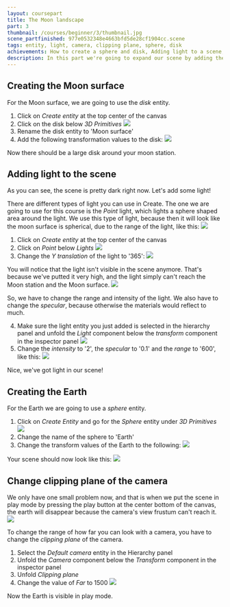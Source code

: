 ```yaml
---
layout: coursepart
title: The Moon landscape
part: 3
thumbnail: /courses/beginner/3/thumbnail.jpg
scene_partfinished: 977e0532348e4663bfd5de28cf1904cc.scene
tags: entity, light, camera, clipping plane, sphere, disk
achievements: How to create a sphere and disk, Adding light to a scene, Clipping plane of the camera
description: In this part we're going to expand our scene by adding the Moon surface and the Earth. Also, we are going to add light to our scene. You'll see in the scene below that the surface and the Earth don't look like a Moon surface or the Earth yet, but we will add the textures of the Moon surface and the Earth in the next part.
---
```


## Creating the Moon surface

For the Moon surface, we are going to use the *disk* entity.

1. Click on *Create entity* at the top center of the canvas
2. Click on the disk below *3D Primitives*
![](diskentity.jpg)
3. Rename the disk entity to 'Moon surface'
4. Add the following transformation values to the disk:
![](surfacetransform.jpg)

Now there should be a large disk around your moon station.

## Adding light to the scene

As you can see, the scene is pretty dark right now. Let's add some light!

There are different types of light you can use in Create. The one we are going to use for this course is the *Point* light, which lights a sphere shaped area around the light. We use this type of light, because then it will look like the moon surface is spherical, due to the range of the light, like this:
![](lightreach.jpg)

1. Click on *Create entity* at the top center of the canvas
2. Click on *Point* below *Lights*
![](addpointlight.jpg)
3. Change the *Y translation* of the light to '365':
![](lighttransformvalues.jpg)

You will notice that the light isn't visible in the scene anymore. That's because we've putted it very high, and the light simply can't reach the Moon station and the Moon surface.
![](frustrumreach.jpg)


So, we have to change the range and intensity of the light. We also have to change the *specular*, because otherwise the materials would reflect to much.

4. Make sure the light entity you just added is selected in the hierarchy panel and unfold the *Light* component below the *transform* component in the inspector panel
![](openlightcomponent.gif)
5. Change the *intensity* to '2', the *specular* to '0.1' and the *range* to '600', like this:
![](lightvalues.jpg)

Nice, we've got light in our scene!

## Creating the Earth

For the Earth we are going to use a *sphere* entity.

1. Click on *Create Entity* and go for the *Sphere* entity under *3D Primitives*
![](sphereentity.jpg)
2. Change the name of the sphere to 'Earth'
3. Change the transform values of the Earth to the following:
![](earthtransformvalues.jpg)

Your scene should now look like this:
![](addedearth.jpg)

## Change clipping plane of the camera

We only have one small problem now, and that is when we put the scene in play mode by pressing the play button at the center bottom of the canvas, the earth will disappear because the camera's view frustum can't reach it.
![](playbutton.jpg)

To change the range of how far you can look with a camera, you have to change the *clipping plane* of the camera.

1. Select the *Default camera* entity in the Hierarchy panel
2. Unfold the *Camera* component below the *Transform* component in the inspector panel
3. Unfold *Clipping plane*
4. Change the value of *Far* to 1500
![](clippingplane.gif)


Now the Earth is visible in play mode.
